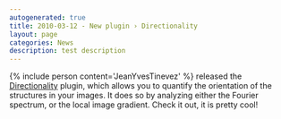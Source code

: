 ```yaml
---
autogenerated: true
title: 2010-03-12 - New plugin › Directionality
layout: page
categories: News
description: test description
---
```


{% include person content='JeanYvesTinevez' %} released the [Directionality](/plugins/directionality) plugin, which allows you to quantify the orientation of the structures in your images. It does so by analyzing either the Fourier spectrum, or the local image gradient. Check it out, it is pretty cool!


